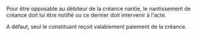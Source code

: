 Pour être opposable au débiteur de la créance nantie, le nantissement de créance doit lui être notifié ou ce dernier doit intervenir à l'acte.

A défaut, seul le constituant reçoit valablement paiement de la créance.
